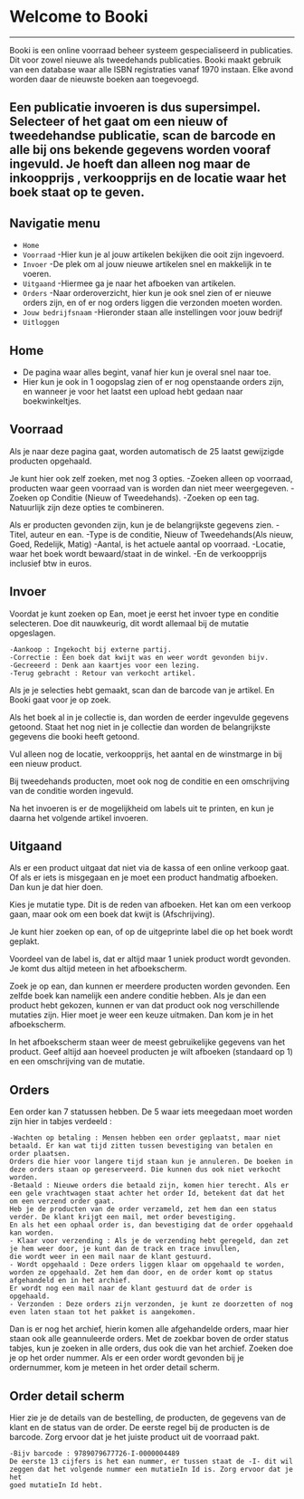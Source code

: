 # Welcome to Booki

---
Booki is een online voorraad beheer systeem gespecialiseerd in publicaties. 
Dit voor zowel nieuwe als tweedehands publicaties.
Booki maakt gebruik van een database waar alle ISBN registraties vanaf 1970 instaan. 
Elke avond worden daar de nieuwste boeken aan toegevoegd. 

Een publicatie invoeren is dus supersimpel. Selecteer of het gaat om een nieuw of tweedehandse publicatie, 
scan de barcode en alle bij ons bekende gegevens worden vooraf ingevuld. 
Je hoeft dan alleen nog maar de inkoopprijs , verkoopprijs en de locatie waar het boek staat op te geven.
---
## Navigatie menu
* `Home`
* `Voorraad` -Hier kun je al jouw artikelen bekijken die ooit zijn ingevoerd.
* `Invoer` -De plek om al jouw nieuwe artikelen snel en makkelijk in te voeren.
* `Uitgaand` -Hiermee ga je naar het afboeken van artikelen.
* `Orders` -Naar orderoverzicht, hier kun je ook snel zien of er nieuwe orders zijn, en of er nog orders liggen die verzonden moeten worden.
* `Jouw bedrijfsnaam` -Hieronder staan alle instellingen voor jouw bedrijf
* `Uitloggen`

## Home

* De pagina waar alles begint, vanaf hier kun je overal snel naar toe.
* Hier kun je ook in 1 oogopslag zien of er nog openstaande orders zijn, en wanneer je voor het laatst een upload hebt gedaan naar boekwinkeltjes.


## Voorraad


Als je naar deze pagina gaat, worden automatisch de 25 laatst gewijzigde producten opgehaald. 

Je kunt hier ook zelf zoeken, met nog 3 opties.
    -Zoeken alleen op voorraad, producten waar geen voorraad van is worden dan niet meer weergegeven.
    -Zoeken op Conditie (Nieuw of Tweedehands).
    -Zoeken op een tag.
Natuurlijk zijn deze opties te combineren.

Als er producten gevonden zijn, kun je de belangrijkste gegevens zien. 
    -Titel, auteur en ean.
    -Type is de conditie, Nieuw of Tweedehands(Als nieuw, Goed, Redelijk, Matig)
    -Aantal, is het actuele aantal op voorraad.
    -Locatie, waar het boek wordt bewaard/staat in de winkel.
    -En de verkoopprijs inclusief btw in euros.

 ## Invoer
 
 Voordat je kunt zoeken op Ean, moet je eerst het invoer type en conditie selecteren. Doe dit nauwkeurig, dit wordt allemaal bij de mutatie opgeslagen.
 
    -Aankoop : Ingekocht bij externe partij.
    -Correctie : Een boek dat kwijt was en weer wordt gevonden bijv.
    -Gecreeerd : Denk aan kaartjes voor een lezing.
    -Terug gebracht : Retour van verkocht artikel.
    
Als je je selecties hebt gemaakt, scan dan de barcode van je artikel. En Booki gaat voor je op zoek.

Als het boek al in je collectie is, dan worden de eerder ingevulde gegevens getoond. Staat het nog niet in je collectie dan worden 
de belangrijkste gegevens die booki heeft getoond.

Vul alleen nog de locatie, verkoopprijs, het aantal en de winstmarge in bij een nieuw product.

Bij tweedehands producten, moet ook nog de conditie en een omschrijving van de conditie worden ingevuld.    

Na het invoeren is er de mogelijkheid om labels uit te printen, en kun je daarna het volgende artikel invoeren.

## Uitgaand 

Als er een product uitgaat dat niet via de kassa of een online verkoop gaat. Of als er iets is misgegaan en je moet een product handmatig afboeken. 
Dan kun je dat hier doen. 

Kies je mutatie type. Dit is de reden van afboeken. Het kan om een verkoop gaan, maar ook om een boek dat kwijt is (Afschrijving).

Je kunt hier zoeken op ean, of op de uitgeprinte label die op het boek wordt geplakt.

Voordeel van de label is, dat er altijd maar 1 uniek product wordt gevonden. Je komt dus altijd meteen in het afboekscherm.

Zoek je op ean, dan kunnen er meerdere producten worden gevonden. Een zelfde boek kan namelijk een andere conditie hebben.
Als je dan een product hebt gekozen, kunnen er van dat product ook nog verschillende mutaties zijn. Hier moet je weer een keuze uitmaken.
Dan kom je in het afboekscherm.

In het afboekscherm staan weer de meest gebruikelijke gegevens van het product. 
Geef altijd aan hoeveel producten je wilt afboeken (standaard op 1) en een omschrijving van de mutatie.
    
## Orders

Een order kan 7 statussen hebben. De 5 waar iets meegedaan moet worden zijn hier in tabjes verdeeld :

    -Wachten op betaling : Mensen hebben een order geplaatst, maar niet betaald. Er kan wat tijd zitten tussen bevestiging van betalen en order plaatsen. 
    Orders die hier voor langere tijd staan kun je annuleren. De boeken in deze orders staan op gereserveerd. Die kunnen dus ook niet verkocht worden.
    -Betaald : Nieuwe orders die betaald zijn, komen hier terecht. Als er een gele vrachtwagen staat achter het order Id, betekent dat dat het om een verzend order gaat.
    Heb je de producten van de order verzameld, zet hem dan een status verder. De klant krijgt een mail, met order bevestiging. 
    En als het een ophaal order is, dan bevestiging dat de order opgehaald kan worden.
    - Klaar voor verzending : Als je de verzending hebt geregeld, dan zet je hem weer door, je kunt dan de track en trace invullen, 
    die wordt weer in een mail naar de klant gestuurd.
    - Wordt opgehaald : Deze orders liggen klaar om opgehaald te worden, worden ze opgehaald. Zet hem dan door, en de order komt op status afgehandeld en in het archief.
    Er wordt nog een mail naar de klant gestuurd dat de order is opgehaald.
    - Verzonden : Deze orders zijn verzonden, je kunt ze doorzetten of nog even laten staan tot het pakket is aangekomen.
    
Dan is er nog het archief, hierin komen alle afgehandelde orders, maar hier staan ook alle geannuleerde orders. Met de zoekbar boven de order status tabjes, 
kun je zoeken in alle orders, dus ook die van het archief. Zoeken doe je op het order nummer. Als er een order wordt gevonden bij je ordernummer, kom je meteen in het order detail scherm.

## Order detail scherm 

Hier zie je de details van de bestelling, de producten, de gegevens van de klant en de status van de order. De eerste regel bij de producten is de barcode.
Zorg ervoor dat je het juiste product uit de voorraad pakt. 

    -Bijv barcode : 9789079677726-I-0000004489
    De eerste 13 cijfers is het ean nummer, er tussen staat de -I- dit wil zeggen dat het volgende nummer een mutatieIn Id is. Zorg ervoor dat je het
    goed mutatieIn Id hebt.
          

